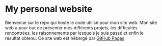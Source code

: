 # My personal website
Bienvenue sur le repo qui hoste le code utilisé pour mon site web. Mon site web a pour but de présenter mes différents projets, les difficultés rencontrées, les raisonnements par lesquels je suis passé et enfin le résultat obtenu.
Ce site web est hébergé par <a href="https://anthirion.github.io/personal_website">GitHub Pages</a>.